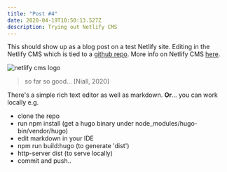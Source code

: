 ```yaml
---
title: "Post #4"
date: 2020-04-19T10:50:13.527Z
description: Trying out Netlify CMS
---
```

This should show up as a blog post on a test Netlify site. Editing in the Netlify CMS which is tied to a [github repo](https://github.com/nkelly75/one-click-hugo-cms). More info on Netlify CMS [here](https://www.netlifycms.org/). 

![netlify cms logo](img/netlify-cms.png "netlify cms logo")

> so far so good... \[Niall, 2020]

There's a simple rich text editor as well as markdown. **Or**... you can work locally e.g.
* clone the repo
* run npm install (get a hugo binary under node_modules/hugo-bin/vendor/hugo)
* edit markdown in your IDE
* npm run build:hugo (to generate 'dist')
* http-server dist (to serve locally)
* commit and push..
